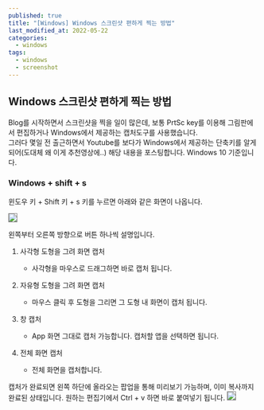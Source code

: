 ```yaml
---
published: true
title: "[Windows] Windows 스크린샷 편하게 찍는 방법"
last_modified_at: 2022-05-22
categories:
  - windows
tags:
  - windows
  - screenshot
---
```


## Windows 스크린샷 편하게 찍는 방법
Blog를 시작하면서 스크린샷을 찍을 일이 많은데, 보통 PrtSc key를 이용해 그림판에서 편집하거나 Windows에서 제공하는 캡처도구를 사용했습니다. 
<br>그러다 몇일 전 출근하면서 Youtube를 보다가 Windows에서 제공하는 단축키를 알게 되어(도대체 왜 이게 추천영상에..) 해당 내용을 포스팅합니다. Windows 10 기준입니다.

### Windows + shift + s
윈도우 키 + Shift 키 + s 키를 누르면 아래와 같은 화면이 나옵니다.

<img src="https://user-images.githubusercontent.com/90759236/169699239-5171b50b-64b4-4676-b980-48046a79edcb.png" style="border: 1px solid grey; max-width: 80%; height: auto;">

왼쪽부터 오른쪽 방향으로 버튼 하나씩 설명입니다.
1. 사각형 도형을 그려 화면 캡처
    - 사각형을 마우스로 드래그하면 바로 캡처 됩니다.

2. 자유형 도형을 그려 화면 캡처
    - 마우스 클릭 후 도형을 그리면 그 도형 내 화면이 캡처 됩니다.
3. 창 캡처
    - App 화면 그대로 캡처 가능합니다. 캡처할 앱을 선택하면 됩니다.
4. 전체 화면 캡처
    - 전체 화면을 캡처합니다.

캡처가 완료되면 왼쪽 하단에 올라오는 팝업을 통해 미리보기 가능하며, 이미 복사까지 완료된 상태입니다. 원하는 편집기에서 Ctrl + v 하면 바로 붙여넣기 됩니다.
<img src="https://user-images.githubusercontent.com/90759236/169699639-af79a834-a291-42e4-a7f8-db2c60b91e42.png" style="border: 1px solid grey; max-width: 80%; height: auto;">